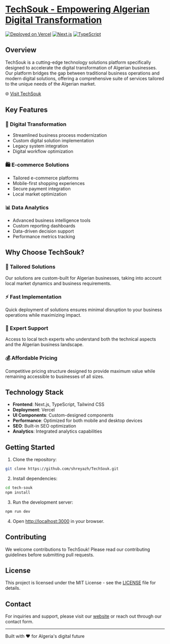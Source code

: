 # [TechSouk - Empowering Algerian Digital Transformation](https://tech-souk-by-shreyazh.vercel.app/)

[![Deployed on Vercel](https://img.shields.io/badge/Deployed%20on-Vercel-black.svg)](https://tech-souk-by-shreyazh.vercel.app/)
[![Next.js](https://img.shields.io/badge/Built%20with-Next.js-blue.svg)](https://nextjs.org)
[![TypeScript](https://img.shields.io/badge/Language-TypeScript-blue.svg)](https://www.typescriptlang.org)

## Overview

TechSouk is a cutting-edge technology solutions platform specifically designed to accelerate the digital transformation of Algerian businesses. Our platform bridges the gap between traditional business operations and modern digital solutions, offering a comprehensive suite of services tailored to the unique needs of the Algerian market.

🌐 [Visit TechSouk](https://tech-souk-by-shreyazh.vercel.app/)

## Key Features

### 🚀 Digital Transformation
- Streamlined business process modernization
- Custom digital solution implementation
- Legacy system integration
- Digital workflow optimization

### 🛍️ E-commerce Solutions
- Tailored e-commerce platforms
- Mobile-first shopping experiences
- Secure payment integration
- Local market optimization

### 📊 Data Analytics
- Advanced business intelligence tools
- Custom reporting dashboards
- Data-driven decision support
- Performance metrics tracking

## Why Choose TechSouk?

### 🎯 Tailored Solutions
Our solutions are custom-built for Algerian businesses, taking into account local market dynamics and business requirements.

### ⚡ Fast Implementation
Quick deployment of solutions ensures minimal disruption to your business operations while maximizing impact.

### 👥 Expert Support
Access to local tech experts who understand both the technical aspects and the Algerian business landscape.

### 💰 Affordable Pricing
Competitive pricing structure designed to provide maximum value while remaining accessible to businesses of all sizes.

## Technology Stack

- **Frontend**: Next.js, TypeScript, Tailwind CSS
- **Deployment**: Vercel
- **UI Components**: Custom-designed components
- **Performance**: Optimized for both mobile and desktop devices
- **SEO**: Built-in SEO optimization
- **Analytics**: Integrated analytics capabilities

## Getting Started

1. Clone the repository:
```bash
git clone https://github.com/shreyazh/TechSouk.git
```

2. Install dependencies:
```bash
cd tech-souk
npm install
```

3. Run the development server:
```bash
npm run dev
```

4. Open [http://localhost:3000](http://localhost:3000) in your browser.

## Contributing

We welcome contributions to TechSouk! Please read our contributing guidelines before submitting pull requests.

## License

This project is licensed under the MIT License - see the [LICENSE](LICENSE) file for details.

## Contact

For inquiries and support, please visit our [website](https://tech-souk-by-shreyazh.vercel.app/) or reach out through our contact form.

---

Built with ❤️ for Algeria's digital future
